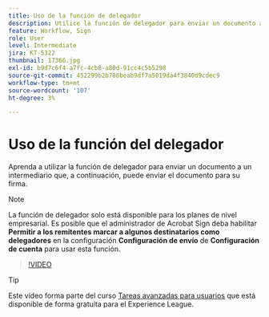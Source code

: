 ```yaml
---
title: Uso de la función de delegador
description: Utilice la función de delegador para enviar un documento a un intermediario que pueda enviar el documento para su firma
feature: Workflow, Sign
role: User
level: Intermediate
jira: KT-5322
thumbnail: 17366.jpg
exl-id: b9d7c6f4-a7fc-4cb8-a80d-91cc4c5b5298
source-git-commit: 452299b2b786beab9df7a5019da4f3840d9cdec9
workflow-type: tm+mt
source-wordcount: '107'
ht-degree: 3%

---
```


# Uso de la función del delegador

Aprenda a utilizar la función de delegador para enviar un documento a un intermediario que, a continuación, puede enviar el documento para su firma.

>[!NOTE]
>
>La función de delegador solo está disponible para los planes de nivel empresarial. Es posible que el administrador de Acrobat Sign deba habilitar **Permitir a los remitentes marcar a algunos destinatarios como delegadores** en la configuración **Configuración de envío** de **Configuración de cuenta** para usar esta función.

>[!VIDEO](https://video.tv.adobe.com/v/343621?quality=12&learn=on&hidetitle=true)

>[!TIP]
>
>Este vídeo forma parte del curso [Tareas avanzadas para usuarios](https://experienceleague.adobe.com/?recommended=Sign-U-1-2020.3) que está disponible de forma gratuita para el Experience League.
